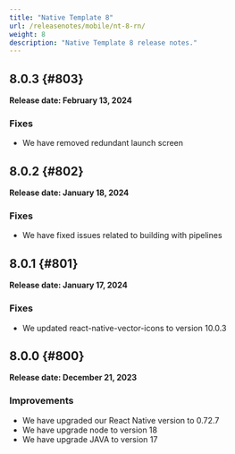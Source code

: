 ```yaml
---
title: "Native Template 8"
url: /releasenotes/mobile/nt-8-rn/
weight: 8
description: "Native Template 8 release notes."
---
```


## 8.0.3 {#803}

**Release date: February 13, 2024**

### Fixes

* We have removed redundant launch screen

## 8.0.2 {#802}

**Release date: January 18, 2024**

### Fixes

* We have fixed issues related to building with pipelines

## 8.0.1 {#801}

**Release date: January 17, 2024**

### Fixes

* We updated react-native-vector-icons to version 10.0.3

## 8.0.0 {#800}

**Release date: December 21, 2023**

### Improvements

* We have upgraded our React Native version to 0.72.7
* We have upgrade node to version 18
* We have upgrade JAVA to version 17
